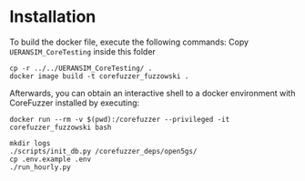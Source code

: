 # Installation
To build the docker file, execute the following commands:
Copy ``UERANSIM_CoreTesting`` inside this folder
```shell
cp -r ../../UERANSIM_CoreTesting/ .
docker image build -t corefuzzer_fuzzowski .
```
Afterwards, you can obtain an interactive shell to a docker environment with 
CoreFuzzer installed by executing:
```shell
docker run --rm -v $(pwd):/corefuzzer --privileged -it corefuzzer_fuzzowski bash
```

```shell
mkdir logs
./scripts/init_db.py /corefuzzer_deps/open5gs/
cp .env.example .env
./run_hourly.py
```
